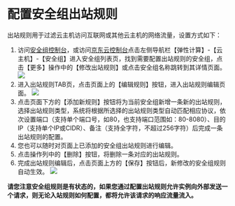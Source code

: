 # 配置安全组出站规则
出站规则用于过滤云主机访问互联网或其他云主机的网络流量，设置方式如下：
1. 访问[安全组控制台][1]，或访问[京东云控制台][2]点击左侧导航栏【弹性计算】-【云主机】-【安全组】进入安全组列表页，找到需要配置出站规则的安全组，点击【更多】操作中的【修改出站规则】或点击安全组名称跳转到其详情页面。
![](../../../../../image/vm/Operation-Guide-SG-outbound1.png)
2. 进入出站规则TAB页，点击页面上的【编辑规则】按钮，进入出站规则编辑页面。
![](../../../../../image/vm/Operation-Guide-SG-outbound2.png)
3. 点击页面下方的【添加新规则】按钮将为当前安全组新增一条新的出站规则，选择出站规则类型，系统将根据所选择的出站规则类型自动匹配相应协议，依次设置端口（支持单个端口号，如80，也支持端口范围如：80-8080）、目的IP（支持单个IP或CIDR）、备注（支持全字符，不超过256字符）后完成一条出站规则的配置。
4. 您也可以随时对页面上已添加的安全组出站规则进行编辑。
5. 点击操作列中的【删除】按钮，将删除一条对应的出站规则。
6. 完成出站规则编辑后，点击页面上方的【保存】按钮后，新修改的安全组规则自动生效。
![](../../../../../image/vm/Operation-Guide-SG-outbound3.png)

**请您注意安全组规则是有状态的，如果您通过配置出站规则允许实例向外部发送一个请求，则无论入站规则如何配置，都将允许该请求的响应流量流入。**

  [1]: ./images/Operation-Guide-SG-outbound1.png "Operation-Guide-SG-outbound1.png"
  [2]: ./images/Operation-Guide-SG-outbound1.png "Operation-Guide-SG-outbound1.png"
  [3]: ./images/Operation-Guide-SG-outbound1.png "Operation-Guide-SG-outbound1.png"
  [4]: ./images/Operation-Guide-SG-outbound2.png "Operation-Guide-SG-outbound2.png"
  [5]: ./images/Operation-Guide-SG-outbound3.png "Operation-Guide-SG-outbound3.png"
